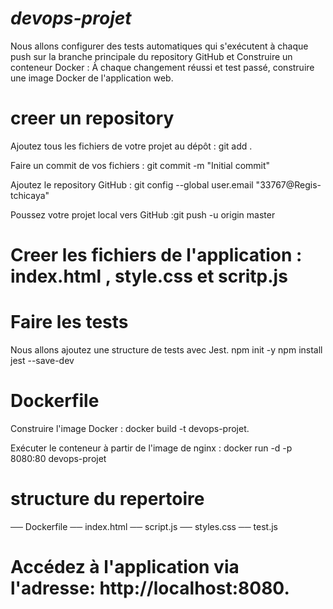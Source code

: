 # *devops-projet*

Nous allons configurer des tests automatiques qui s'exécutent à chaque push sur la branche principale du repository GitHub  et Construire un conteneur Docker : À chaque changement réussi et test passé, construire une image Docker de l'application web.


# creer un repository

Ajoutez tous les fichiers de votre projet au dépôt : git add .

Faire un commit de vos fichiers : git commit -m "Initial commit"

Ajoutez le repository GitHub : git config --global user.email "33767@Regis-tchicaya"

Poussez votre projet local vers GitHub :git push -u origin master

# Creer les fichiers de l'application : index.html , style.css et scritp.js


# Faire les tests
Nous allons ajoutez une structure de tests avec Jest.
npm init -y
npm install jest --save-dev


# Dockerfile

Construire l'image Docker : docker build -t devops-projet.


Exécuter le conteneur à partir de l'image de nginx : docker run -d -p 8080:80 devops-projet

# structure du repertoire
── Dockerfile
── index.html
── script.js
── styles.css
── test.js

# Accédez à l'application via l'adresse: http://localhost:8080.
